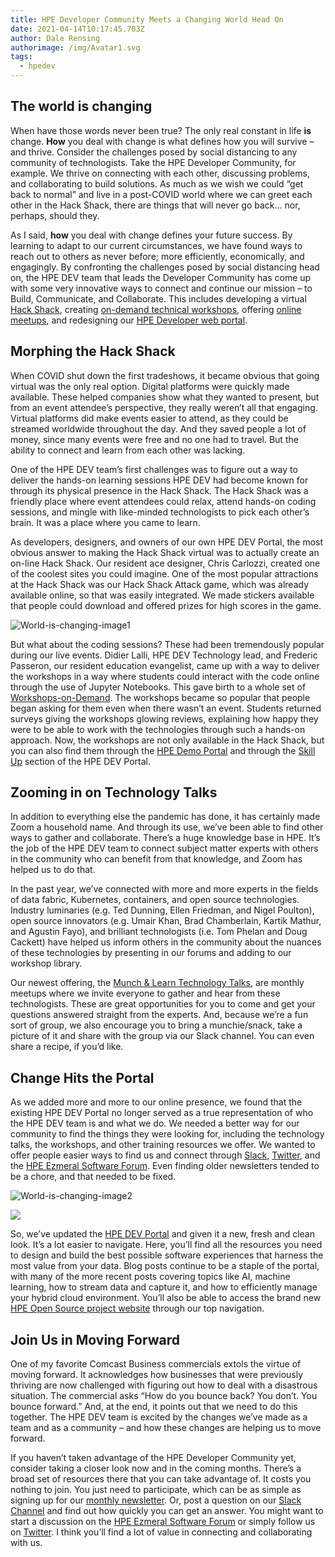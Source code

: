```yaml
---
title: HPE Developer Community Meets a Changing World Head On
date: 2021-04-14T10:17:45.703Z
author: Dale Rensing
authorimage: /img/Avatar1.svg
tags:
  - hpedev
---
```

## The world is changing

When have those words never been true? The only real constant in life **is** change. **How** you deal with change is what defines how you will survive – and thrive. Consider the challenges posed by social distancing to any community of technologists. Take the HPE Developer Community, for example. We thrive on connecting with each other, discussing problems, and collaborating to build solutions. As much as we wish we could “get back to normal” and live in a post-COVID world where we can greet each other in the Hack Shack, there are things that will never go back… nor, perhaps, should they. 

As I said, **how** you deal with change defines your future success. By learning to adapt to our current circumstances, we have found ways to reach out to others as never before; more efficiently, economically, and engagingly. By confronting the challenges posed by social distancing head on, the HPE DEV team that leads the Developer Community has come up with some very innovative ways to connect and continue our mission – to Build, Communicate, and Collaborate. This includes developing a virtual [Hack Shack](https://hackshack.hpedev.io/), creating [on-demand technical workshops](https://hackshack.hpedev.io/workshops), offering [online meetups](https://developer.hpe.com/campaign/munch-and-learn), and redesigning our [HPE Developer web portal](https://developer.hpe.com/?target=_blank).




## Morphing the Hack Shack

When COVID shut down the first tradeshows, it became obvious that going virtual was the only real option. Digital platforms were quickly made available. These helped companies show what they wanted to present, but from an event attendee’s perspective, they really weren’t all that engaging. Virtual platforms did make events easier to attend, as they could be streamed worldwide throughout the day. And they saved people a lot of money, since many events were free and no one had to travel. But the ability to connect and learn from each other was lacking.

One of the HPE DEV team’s first challenges was to figure out a way to deliver the hands-on learning sessions HPE DEV had become known for through its physical presence in the Hack Shack. The Hack Shack was a friendly place where event attendees could relax, attend hands-on coding sessions, and mingle with like-minded technologists to pick each other’s brain. It was a place where you came to learn.

As developers, designers, and owners of our own HPE DEV Portal, the most obvious answer to making the Hack Shack virtual was to actually create an on-line Hack Shack. Our resident ace designer, Chris Carlozzi, created one of the coolest sites you could imagine. One of the most popular attractions at the Hack Shack was our Hack Shack Attack game, which was already available online, so that was easily integrated. We made stickers available that people could download and offered prizes for high scores in the game.

![](/img/hpedev-world-is-changing-image1-small.png "World-is-changing-image1")

But what about the coding sessions? These had been tremendously popular during our live events. Didier Lalli, HPE DEV Technology lead, and Frederic Passeron, our resident education evangelist, came up with a way to deliver the workshops in a way where students could interact with the code online through the use of Jupyter Notebooks. This gave birth to a whole set of [Workshops-on-Demand](https://hackshack.hpedev.io/workshops). The workshops became so popular that people began asking for them even when there wasn’t an event. Students returned surveys giving the workshops glowing reviews, explaining how happy they were to be able to work with the technologies through such a hands-on approach. Now, the workshops are not only available in the Hack Shack, but you can also find them through the [HPE Demo Portal](https://hpedemoportal.ext.hpe.com/login) and through the [Skill Up](https://developer.hpe.com/skillup/) section of the HPE DEV Portal. 

## Zooming in on Technology Talks

In addition to everything else the pandemic has done, it has certainly made Zoom a household name. And through its use, we’ve been able to find other ways to gather and collaborate. There’s a huge knowledge base in HPE. It’s the job of the HPE DEV team to connect subject matter experts with others in the community who can benefit from that knowledge, and Zoom has helped us to do that.

In the past year, we’ve connected with more and more experts in the fields of data fabric, Kubernetes, containers, and open source technologies. Industry luminaries (e.g. Ted Dunning, Ellen Friedman, and Nigel Poulton), open source innovators (e.g. Umair Khan, Brad Chamberlain, Kartik Mathur, and Agustin Fayo), and brilliant technologists (i.e. Tom Phelan and Doug Cackett) have helped us inform others in the community about the nuances of these technologies by presenting in our forums and adding to our workshop library.

Our newest offering, the [Munch & Learn Technology Talks](https://developer.hpe.com/blog/munch-and-learn), are monthly meetups where we invite everyone to gather and hear from these technologists. These are great opportunities for you to come and get your questions answered straight from the experts. And, because we’re a fun sort of group, we also encourage you to bring a munchie/snack, take a picture of it and share with the group via our Slack channel. You can even share a recipe, if you’d like.

## Change Hits the Portal

As we added more and more to our online presence, we found that the existing HPE DEV Portal no longer served as a true representation of who the HPE DEV team is and what we do. We needed a better way for our community to find the things they were looking for, including the technology talks, the workshops, and other training resources we offer. We wanted to offer people easier ways to find us and connect through [Slack](https://slack.hpedev.io/), [Twitter](https://twitter.com/HPE_DevCom), and the [HPE Ezmeral Software Forum](https://community.hpe.com/t5/HPE-Ezmeral-Software-platform/bd-p/ezmeral-software-platform). Even finding older newsletters tended to be a chore, and that needed to be fixed.

![](/img/hpedev-world-is-changing-image2.png "World-is-changing-image2")

<img src="/img/hpedev-world-is-changing-image2.png">

So, we’ve updated the [HPE DEV Portal](https://developer.hpe.com) and given it a new, fresh and clean look. It’s a lot easier to navigate. Here, you’ll find all the resources you need to design and build the best possible software experiences that harness the most value from your data. Blog posts continue to be a staple of the portal, with many of the more recent posts covering topics like AI, machine learning, how to stream data and capture it, and how to efficiently manage your hybrid cloud environment. You’ll also be able to access the brand new [HPE Open Source project website](https://www.hpe.com/us/en/open-source.html) through our top navigation.

## Join Us in Moving Forward

One of my favorite Comcast Business commercials extols the virtue of moving forward. It acknowledges how businesses that were previously thriving are now challenged with figuring out how to deal with a disastrous situation. The commercial asks “How do you bounce back? You don’t. You bounce forward.” And, at the end, it points out that we need to do this together. The HPE DEV team is excited by the changes we’ve made as a team and as a community – and how these changes are helping us to move forward. 

If you haven’t taken advantage of the HPE Developer Community yet, consider taking a closer look now and in the coming months. There’s a broad set of resources there that you can take advantage of. It costs you nothing to join. You just need to participate, which can be as simple as signing up for our [monthly newsletter](https://developer.hpe.com/newsletter-signup). Or, post a question on our [Slack Channel](https://slack.hpedev.io/) and find out how quickly you can get an answer. You might want to start a discussion on the [HPE Ezmeral Software Forum](https://community.hpe.com/t5/HPE-Ezmeral-Software-platform/bd-p/ezmeral-software-platform) or simply follow us on [Twitter](https://twitter.com/HPE_DevCom). I think you’ll find a lot of value in connecting and collaborating with us.